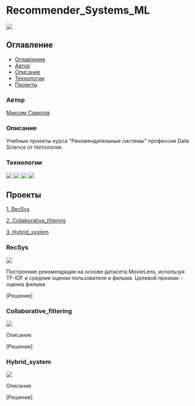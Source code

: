 # Recommender_Systems_ML
![](https://img.shields.io/badge/Project%20status%20-In%20progress-green)

## Оглавление

- [Оглавление](#оглавление)
- [Автор](#авторы)
- [Описание](#описание)
- [Технологии](#технологии)
- [Проекты](#проекты)

### Автор

[Максим Савилов](https://github.com/msavilov/)

### Описание

Учебные проекты курса "Рекомендательные системы" профессии Data Science от Нетология.

### Технологии

![](https://img.shields.io/badge/-Python--3.11-blue)
![](https://img.shields.io/badge/surprise-blue)
![](https://img.shields.io/badge/pandas-blue)
![](https://img.shields.io/badge/numpy-blue)

## Проекты

  [1. RecSys](#recsys)
  
  [2. Collaborative_filtering](#collaborative_filtering)
  
  [3. Hybrid_system](#hybrid_system)
  

### RecSys
  ![](https://img.shields.io/badge/Project%20status%20-In%20progress-green)
  
  Построение рекомендации на основе датасета MovieLens, используя TF-IDF и средние оценки пользователя и фильма. Целевой признак - оценка фильма

  [Решение]

### Collaborative_filtering
  ![](https://img.shields.io/badge/Project%20status%20-In%20progress-green)
  
  Описание

  [Решение]

### Hybrid_system
  ![](https://img.shields.io/badge/Project%20status%20-In%20progress-green)
  
  Описание

  [Решение]
 

